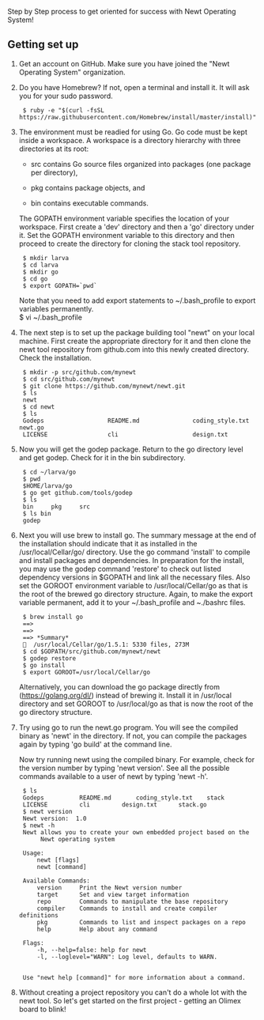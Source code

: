 Step by Step process to get oriented for success with Newt Operating System!

## Getting set up 

1. Get an account on GitHub. Make sure you have joined the "Newt Operating System" organization.

2. Do you have Homebrew? If not, open a terminal and install it. It will ask you for your sudo password.

        $ ruby -e "$(curl -fsSL https://raw.githubusercontent.com/Homebrew/install/master/install)"

3. The environment must be readied for using Go. Go code must be kept inside a workspace. A workspace is a directory hierarchy with three directories at its root:

    * src contains Go source files organized into packages (one package per directory),

    * pkg contains package objects, and

    * bin contains executable commands.

    The GOPATH environment variable specifies the location of your workspace. First create a 'dev' directory and then a 'go' directory under it. Set the GOPATH environment variable to this directory and then proceed to create the directory for cloning the stack tool repository. 

        $ mkdir larva    
        $ cd larva
        $ mkdir go  
        $ cd go  
        $ export GOPATH=`pwd` 

    Note that you need to add export statements to ~/.bash_profile to export variables permanently.            
        $ vi ~/.bash_profile

4. The next step is to set up the package building tool "newt" on your local machine. First create the appropriate directory for it and then clone the newt tool repository from github.com into this newly created directory. Check the installation.

        $ mkdir -p src/github.com/mynewt  
        $ cd src/github.com/mynewt
        $ git clone https://github.com/mynewt/newt.git
        $ ls
        newt
        $ cd newt
        $ ls
        Godeps                  README.md               coding_style.txt        newt.go
        LICENSE                 cli                     design.txt

5. Now you will get the godep package. Return to the go directory level and get godep. Check for it in the bin subdirectory. 

        $ cd ~/larva/go
        $ pwd  
        $HOME/larva/go
        $ go get github.com/tools/godep
        $ ls
        bin     pkg     src
        $ ls bin
        godep

6. Next you will use brew to install go. The summary message at the end of the installation should indicate that it as installed in the /usr/local/Cellar/go/ directory. Use the go command 'install' to compile and install packages and dependencies. In preparation for the install, you may use the godep command 'restore' to check out listed dependency versions in $GOPATH and link all the necessary files. Also set the GOROOT environment variable to /usr/local/Cellar/go as that is the root of the brewed go directory structure. Again, to make the export variable permanent, add it to your ~/.bash_profile and ~./bashrc files.

        $ brew install go
        ==> 
        ==> 
        ==> *Summary*
        🍺  /usr/local/Cellar/go/1.5.1: 5330 files, 273M
        $ cd $GOPATH/src/github.com/mynewt/newt
        $ godep restore
        $ go install
        $ export GOROOT=/usr/local/Cellar/go

    Alternatively, you can download the go package directly from (https://golang.org/dl/) instead of brewing it. Install it in /usr/local directory and set GOROOT to /usr/local/go as that is now the root of the go directory structure.

7. Try using go to run the newt.go program. You will see the compiled binary as 'newt' in the directory. If not, you can compile the packages again by typing 'go build' at the command line. 

    Now try running newt using the compiled binary. For example, check for the version number by typing 'newt version'. See all the possible commands available to a user of newt by typing 'newt -h'.

        $ ls
        Godeps			README.md		coding_style.txt	stack
        LICENSE			cli			design.txt		stack.go
        $ newt version
        Newt version:  1.0
        $ newt -h
        Newt allows you to create your own embedded project based on the
		     Newt operating system

        Usage: 
            newt [flags]
            newt [command]

        Available Commands: 
            version     Print the Newt version number
            target      Set and view target information
            repo        Commands to manipulate the base repository
            compiler    Commands to install and create compiler definitions
            pkg         Commands to list and inspect packages on a repo
            help        Help about any command

        Flags:
            -h, --help=false: help for newt
            -l, --loglevel="WARN": Log level, defaults to WARN.


        Use "newt help [command]" for more information about a command.
       
8. Without creating a project repository you can't do a whole lot with the newt tool. So let's get started on the first project - getting an Olimex board to blink!


